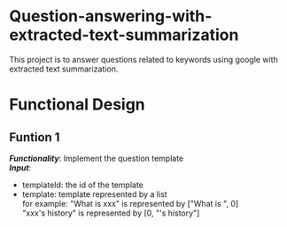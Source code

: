 # Question-answering-with-extracted-text-summarization
This project is to answer questions related to keywords using google with extracted text summarization.

# Functional Design
## Funtion 1
***Functionality***: Implement the question template  
***Input***:
* templateId: the id of the template
* template: template represented by a list  
  for example: "What is xxx" is represented by ["What is ", 0]  
  "xxx's history" is represented by [0, "'s history"]
